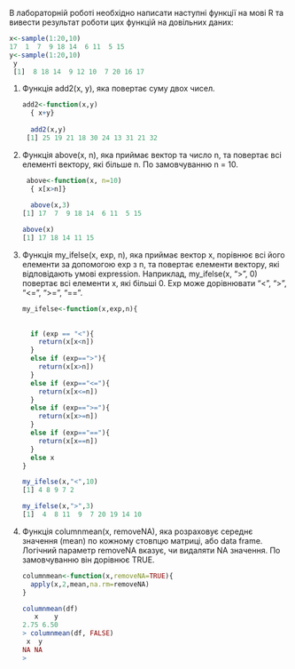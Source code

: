В лабораторній роботі необхідно написати наступні функції на мові R та вивести результат роботи цих функцій на довільних даних:

```r
x<-sample(1:20,10)
17  1  7  9 18 14  6 11  5 15
y<-sample(1:20,10)
 y
 [1]  8 18 14  9 12 10  7 20 16 17
```

1. Функція add2(x, y), яка повертає суму двох чисел.

	```r
	add2<-function(x,y)
	  { x+y}
	  
	  add2(x,y)
	 [1] 25 19 21 18 30 24 13 31 21 32
	```
2. Функція above(x, n), яка приймає вектор та число n, та повертає всі елементі вектору, які більше n. По замовчуванню n = 10.

	```r
	 above<-function(x, n=10)
	  { x[x>n]}
	  
	  above(x,3)
	[1] 17  7  9 18 14  6 11  5 15
	
	above(x)
	[1] 17 18 14 11 15
	```
3. Функція my_ifelse(x, exp, n), яка приймає вектор x, порівнює всі його елементи за допомогою exp з n, та повертає елементи вектору, 
які відповідають умові expression. Наприклад, my_ifelse(x, “>”, 0) повертає всі елементи x, які більші 0. Exp може дорівнювати “<”, “>”,
“<=”, “>=”, “==”.

	```r
	my_ifelse<-function(x,exp,n){
	  
	  
	  if (exp == "<"){
	    return(x[x<n])
	  }
	  else if (exp==">"){
	    return(x[x>n])
	  }
	  else if (exp=="<="){
	    return(x[x<=n])
	  }
	  else if (exp==">="){
	    return(x[x>=n])
	  }
	  else if (exp=="=="){
	    return(x[x==n])
	  }
	  else x
	}
	
	my_ifelse(x,"<",10)
	[1] 4 8 9 7 2
	
	my_ifelse(x,">",3)
	[1]  4  8 11  9  7 20 19 14 10
	```
4. Функція columnmean(x, removeNA), яка розраховує середнє значення (mean) по кожному стовпцю матриці, або data frame. Логічний параметр
removeNA вказує, чи видаляти NA значення. По замовчуванню він дорівнює TRUE.

	```r
	columnmean<-function(x,removeNA=TRUE){
	  apply(x,2,mean,na.rm=removeNA)
	}
	
	columnmean(df)
	   x    y 
	2.75 6.50 
	> columnmean(df, FALSE)
	 x  y 
	NA NA 
	> 
	```

